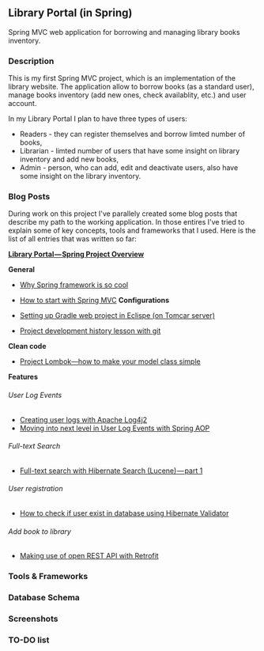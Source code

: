 ## Library Portal (in Spring)

Spring MVC web application for borrowing and managing library books inventory.

### Description

This is my first Spring MVC project, which is an implementation of the library website. The application allow to borrow books (as a standard user),
manage books inventory (add new ones, check availablity, etc.) and user account.

In my Library Portal I plan to have three types of users: 
 * Readers - they can register themselves and borrow limted number of books,
 * Librarian - limted number of users that have some insight on library inventory and add new books,
 * Admin - person, who can add, edit and deactivate users, also have some insight on the library inventory.

### Blog Posts

During work on this project I've parallely created some blog posts that describe my path to the working application. In those entires I've tried to explain some of key concepts, tools and frameworks that I used. Here is the list of all entries that was written so far:

**[Library Portal — Spring Project Overview](https://medium.com/@wkrzywiec/library-portal-spring-project-overview-ddbf910dcb95)**

**General**
* [Why Spring framework is so cool](https://medium.com/@wkrzywiec/why-spring-framework-is-so-cool-8472ceabaab1)

* [How to start with Spring MVC](https://medium.com/@wkrzywiec/how-to-start-with-spring-mvc-309dec3c59fd)
**Configurations**

* [Setting up Gradle web project in Eclispe (on Tomcar server)](https://medium.com/@wkrzywiec/setting-up-gradle-spring-project-in-eclipse-on-tomcat-server-77d68454fd8d)
* [Project development history lesson with git](https://medium.com/@wkrzywiec/project-development-history-lesson-with-git-424b9940ad84)

**Clean code**

* [Project Lombok—how to make your model class simple](https://medium.com/@wkrzywiec/project-lombok-how-to-make-your-model-class-simple-ad71319c35d5)

**Features**
###### User Log Events

* [Creating user logs with Apache Log4j2](https://medium.com/@wkrzywiec/creating-user-logs-with-apache-log4j2-90bfeb8a0d3f)
* [Moving into next level in User Log Events with Spring AOP](https://medium.com/@wkrzywiec/moving-into-next-level-in-user-log-events-with-spring-aop-3b4435892f16)

###### Full-text Search

* [Full-text search with Hibernate Search (Lucene) — part 1](https://medium.com/@wkrzywiec/full-text-search-with-hibernate-search-lucene-part-1-e245b889aa8e)

###### User registration

* [How to check if user exist in database using Hibernate Validator](https://medium.com/@wkrzywiec/how-to-check-if-user-exist-in-database-using-hibernate-validator-eab110429a6)

###### Add book to library

* [Making use of open REST API with Retrofit](https://medium.com/@wkrzywiec/making-use-of-open-rest-api-with-retrofit-dac6094f0522)


### Tools & Frameworks

### Database Schema

### Screenshots

### TO-DO list

 
